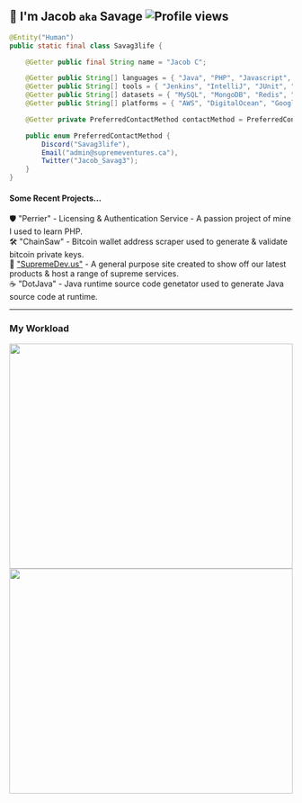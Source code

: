 ## 👋 I'm Jacob `aka` Savage ![Profile views](https://gpvc.arturio.dev/Savag3life)

```java
@Entity("Human")
public static final class Savag3life {

    @Getter public final String name = "Jacob C";

    @Getter public String[] languages = { "Java", "PHP", "Javascript", "HTML", "Typescript" };
    @Getter public String[] tools = { "Jenkins", "IntelliJ", "JUnit", "Node", "ExpressJS", "Laravel" };
    @Getter public String[] datasets = { "MySQL", "MongoDB", "Redis", "JSON", "XML" };
    @Getter public String[] platforms = { "AWS", "DigitalOcean", "Google Cloud", "Azure" };

    @Getter private PreferredContactMethod contactMethod = PreferredContactMethod.Discord;

    public enum PreferredContactMethod {
        Discord("Savag3life"),
        Email("admin@supremeventures.ca"),
        Twitter("Jacob_Savag3");
    }
}
```
 
#### Some Recent Projects...
🛡️ "Perrier" - Licensing & Authentication Service - A passion project of mine I used to learn PHP.</br>
🛠️ "ChainSaw" - Bitcoin wallet address scraper used to generate & validate bitcoin private keys.</br>
🛒 ["SupremeDev.us"](https://supremedev.us) - A general purpose site created to show off our latest products & host a range of supreme services.</br>
☕ "DotJava" - Java runtime source code genetator used to generate Java source code at runtime.</br>

---

### My Workload
<img src="https://wakatime.com/share/@9cf87436-f702-49fa-8db3-5210aec8af0a/8214779c-956c-49ba-aeea-44c0f6db31ac.svg" width="100%" height="400">
<img src="https://wakatime.com/share/@9cf87436-f702-49fa-8db3-5210aec8af0a/a8bf3f48-ddaf-4b25-bfab-32ace0fd61aa.svg" width="100%" height="400">
